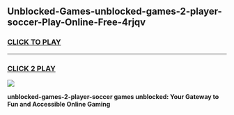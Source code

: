 
## Unblocked-Games-unblocked-games-2-player-soccer-Play-Online-Free-4rjqv
<h3>
<a href="https://premium76.site?title=unblocked-games-2-player-soccer&ref=26A">CLICK TO PLAY</a></h3>
<hr>

<h3>
<a href="https://premium76.site?title=unblocked-games-2-player-soccer&ref=26A">CLICK 2 PLAY</a>
  
</h3>

<a href="https://premium76.site?title=unblocked-games-2-player-soccer&ref=26A"><img src="https://clearcache.store/games.png"></a>


**unblocked-games-2-player-soccer games unblocked: Your Gateway to Fun and Accessible Online Gaming**
